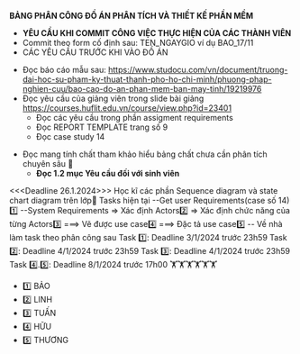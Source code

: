 **BẢNG PHÂN CÔNG ĐỒ ÁN PHÂN TÍCH VÀ THIẾT KẾ PHẦN MỀM**
- **YÊU CẦU KHI COMMIT CÔNG VIỆC THỰC HIỆN CỦA CÁC THÀNH VIÊN**
- Commit theo form cố định sau: TEN_NGAYGIO ví dụ BAO_17/11
- CÁC YÊU CẦU TRƯỚC KHI VÀO ĐỒ ÁN
* Đọc báo cáo mẫu sau: https://www.studocu.com/vn/document/truong-dai-hoc-su-pham-ky-thuat-thanh-pho-ho-chi-minh/phuong-phap-nghien-cuu/bao-cao-do-an-phan-mem-ban-may-tinh/19219976
* Đọc yêu cầu của giảng viên trong slide bài giảng https://courses.huflit.edu.vn/course/view.php?id=23401
  - Đọc các yêu cầu trong phần assigment requirements 
  - Đọc REPORT TEMPLATE trang số 9
  - Đọc case study 14
- Đọc mang tính chất tham khảo hiểu bảng chất chưa cần phân tích chuyên sâu 🚩
  - **Đọc 1.2 mục Yêu cầu đối với sinh viên**


<<<Deadline 26.1.2024>>>
Học kĩ các phần Sequence diagram và state chart diagram trên lớp🚩
Tasks hiện tại
--Get user Requirements(case số 14) 1️⃣
--System Requirements
=> Xác định Actors2️⃣
=> Xác định chức năng của từng Actors3️⃣
===> Vẽ được use case4️⃣
===> Đặc tả use case5️⃣
-- Về nhà làm task theo phân công sau
Task 1️⃣: Deadline 3/1/2024 trước 23h59
Task 2️⃣: Deadline 4/1/2024 trước 23h59
Task 3️⃣: Deadline 4/1/2024 trước 23h59
Task 4️⃣.5️⃣: Deadline 8/1/2024 trước 17h00
🏋️🏋️🏋️🏋️🏋️🏋️
   - 1️⃣ BẢO 
   - 2️⃣ LINH
   - 3️⃣ TUẤN 
   - 4️⃣ HỮU
   - 5️⃣ THƯƠNG 
